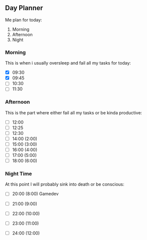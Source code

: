 ## Day Planner

Me plan for today:
1. Morning
2. Afternoon
3. Night

### Morning

This is when i usually oversleep and fail all my tasks for today:

- [x] 09:30 
- [x] 09:45 
- [ ] 10:30 
- [ ] 11:30 

### Afternoon

This is the part where either fail all my tasks or be kinda productive:
   
- [ ] 12:00 
- [ ] 12:25 
- [ ] 12:30 
- [ ] 14:00 (2:00)
- [ ] 15:00 (3:00)
- [ ] 16:00 (4:00)
- [ ] 17:00 (5:00)
- [ ] 18:00 (6:00)

### Night Time

At this point I will probably sink into death or be conscious:

- [ ] 20:00 (8:00) Gamedev
- [ ] 21:00 (9:00)
- [ ] 22:00 (10:00)
- [ ] 23:00 (11:00)
- [ ] 24:00 (12:00)

